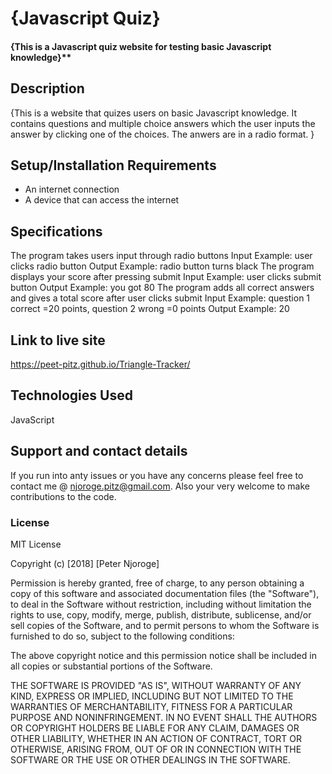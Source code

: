 # {Javascript Quiz}
#### {This is a Javascript quiz website for testing basic Javascript knowledge}**
## Description
{This is a website that quizes users on basic Javascript knowledge. It contains questions and multiple choice answers which the user inputs the answer by clicking one of the choices. The anwers are in a radio format.  }
## Setup/Installation Requirements
* An internet connection
* A device that can access the internet
## Specifications
The program takes users input through radio buttons
    Input Example: user clicks radio button
	Output Example: radio button turns black
The program displays your score after pressing submit
    Input Example: user clicks submit button
    Output Example: you got 80
The program adds all correct answers and gives a total score after user clicks submit
    Input Example: question 1 correct =20 points, question 2 wrong =0 points
    Output Example: 20 

## Link to live site
   https://peet-pitz.github.io/Triangle-Tracker/

## Technologies Used
JavaScript
## Support and contact details
If you run into anty issues or you have any concerns please feel free to contact me @ njoroge.pitz@gmail.com. Also your very welcome to make contributions to the code.
### License
MIT License

Copyright (c) [2018] [Peter Njoroge]

Permission is hereby granted, free of charge, to any person obtaining a copy
of this software and associated documentation files (the "Software"), to deal
in the Software without restriction, including without limitation the rights
to use, copy, modify, merge, publish, distribute, sublicense, and/or sell
copies of the Software, and to permit persons to whom the Software is
furnished to do so, subject to the following conditions:

The above copyright notice and this permission notice shall be included in all
copies or substantial portions of the Software.

THE SOFTWARE IS PROVIDED "AS IS", WITHOUT WARRANTY OF ANY KIND, EXPRESS OR
IMPLIED, INCLUDING BUT NOT LIMITED TO THE WARRANTIES OF MERCHANTABILITY,
FITNESS FOR A PARTICULAR PURPOSE AND NONINFRINGEMENT. IN NO EVENT SHALL THE
AUTHORS OR COPYRIGHT HOLDERS BE LIABLE FOR ANY CLAIM, DAMAGES OR OTHER
LIABILITY, WHETHER IN AN ACTION OF CONTRACT, TORT OR OTHERWISE, ARISING FROM,
OUT OF OR IN CONNECTION WITH THE SOFTWARE OR THE USE OR OTHER DEALINGS IN THE
SOFTWARE.